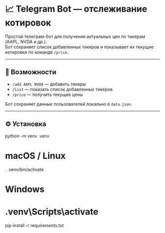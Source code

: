 # 📈 Telegram Bot — отслеживание котировок

Простой телеграм-бот для получения актуальных цен по тикерам (AAPL, NVDA и др.).  
Бот сохраняет список добавленных тикеров и показывает их текущие котировки по команде `/price`.

---

## 🚀 Возможности
- `/add AAPL NVDA` — добавить тикеры  
- `/list` — показать список добавленных тикеров  
- `/price` — получить текущие цены  

Бот сохраняет данные пользователей локально в `data.json`.

---

## ⚙️ Установка

python -m venv .venv
# macOS / Linux
. .venv/bin/activate
# Windows
# .venv\Scripts\activate
pip install -r requirements.txt
